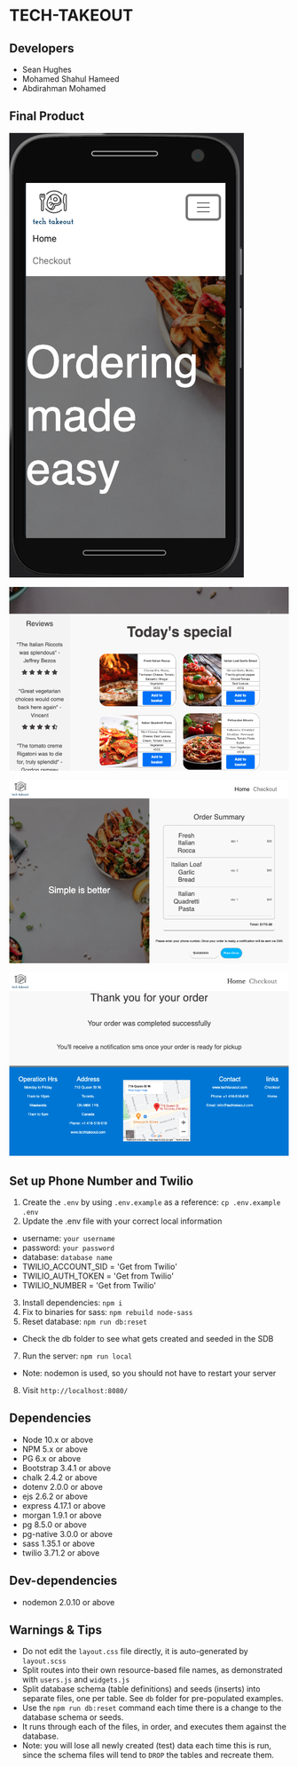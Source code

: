 TECH-TAKEOUT
=========

## Developers

- Sean Hughes 
- Mohamed Shahul Hameed
- Abdirahman Mohamed


## Final Product

!["Mobile view"](https://github.com/Amohamed96/tech-takeout/blob/master/public/images/Screen%20Shot%202021-12-02%20at%209.53.53%20PM.png?raw=true)


!["Home page"](https://github.com/Amohamed96/tech-takeout/blob/master/public/images/Screen%20Shot%202021-12-02%20at%209.50.13%20PM.png?raw=true)

!["Checkout page"](https://github.com/Amohamed96/tech-takeout/blob/master/public/images/Screen%20Shot%202021-12-02%20at%209.51.37%20PM.png?raw=true)

!["Thank you page"](https://github.com/Amohamed96/tech-takeout/blob/master/public/images/Screen%20Shot%202021-12-02%20at%209.51.59%20PM.png?raw=true)

## Set up Phone Number and Twilio

1. Create the `.env` by using `.env.example` as a reference: `cp .env.example .env`
2. Update the .env file with your correct local information 
  - username: `your username` 
  - password: `your password` 
  - database: `database name`
  - TWILIO_ACCOUNT_SID = 'Get from Twilio'
  - TWILIO_AUTH_TOKEN = 'Get from Twilio'
  - TWILIO_NUMBER = 'Get from Twilio'
3. Install dependencies: `npm i`
4. Fix to binaries for sass: `npm rebuild node-sass`
5. Reset database: `npm run db:reset`
  - Check the db folder to see what gets created and seeded in the SDB
7. Run the server: `npm run local`
  - Note: nodemon is used, so you should not have to restart your server
8. Visit `http://localhost:8080/`


## Dependencies

- Node 10.x or above
- NPM 5.x or above
- PG 6.x or above
- Bootstrap 3.4.1 or above
- chalk 2.4.2 or above
- dotenv 2.0.0 or above
- ejs 2.6.2 or above
- express 4.17.1 or above
- morgan 1.9.1 or above
- pg 8.5.0 or above
- pg-native 3.0.0 or above
- sass  1.35.1 or above
- twilio  3.71.2 or above

## Dev-dependencies

- nodemon 2.0.10 or above




## Warnings & Tips

- Do not edit the `layout.css` file directly, it is auto-generated by `layout.scss`
- Split routes into their own resource-based file names, as demonstrated with `users.js` and `widgets.js`
- Split database schema (table definitions) and seeds (inserts) into separate files, one per table. See `db` folder for pre-populated examples. 
- Use the `npm run db:reset` command each time there is a change to the database schema or seeds. 
- It runs through each of the files, in order, and executes them against the database. 
- Note: you will lose all newly created (test) data each time this is run, since the schema files will tend to `DROP` the tables and recreate them.
